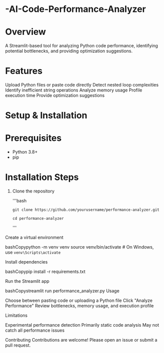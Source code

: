 # -AI-Code-Performance-Analyzer

# Overview

A Streamlit-based tool for analyzing Python code performance, identifying potential bottlenecks, and providing optimization suggestions.

# Features

Upload Python files or paste code directly
Detect nested loop complexities
Identify inefficient string operations
Analyze memory usage
Profile execution time
Provide optimization suggestions

# Setup & Installation

# Prerequisites

* Python 3.8+
* pip

# Installation Steps

1. Clone the repository
   
    '''bash
   
       git clone https://github.com/yourusername/performance-analyzer.git
   
       cd performance-analyzer
    '''

Create a virtual environment

bashCopypython -m venv venv
source venv/bin/activate  # On Windows, use `venv\Scripts\activate`

Install dependencies

bashCopypip install -r requirements.txt

Run the Streamlit app

bashCopystreamlit run performance_analyzer.py
Usage

Choose between pasting code or uploading a Python file
Click "Analyze Performance"
Review bottlenecks, memory usage, and execution profile

Limitations

Experimental performance detection
Primarily static code analysis
May not catch all performance issues

Contributing
Contributions are welcome! Please open an issue or submit a pull request.

